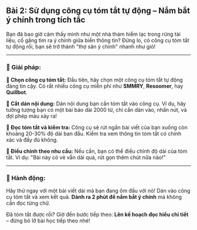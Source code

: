 ## Bài 2: Sử dụng công cụ tóm tắt tự động – Nắm bắt ý chính trong tích tắc

Bạn đã bao giờ cảm thấy mình như một nhà thám hiểm lạc trong rừng tài liệu, cố gắng tìm ra ý chính giữa biển thông tin? Đừng lo, có công cụ tóm tắt tự động rồi, bạn sẽ trở thành "thợ săn ý chính" nhanh như gió!

---

### 📌 Giải pháp: 

**🔹 Chọn công cụ tóm tắt:**
Đầu tiên, hãy chọn một công cụ tóm tắt tự động đáng tin cậy. Có rất nhiều công cụ miễn phí như **SMMRY**, **Resoomer**, hay **Quillbot**.

**🔹 Cắt dán nội dung:**
Dán nội dung bạn cần tóm tắt vào công cụ. Ví dụ, hãy tưởng tượng bạn có một bài báo dài 2000 từ, chỉ cần dán vào, nhấn nút, và đợi phép màu xảy ra!

**🔹 Đọc tóm tắt và kiểm tra:**
Công cụ sẽ rút ngắn bài viết của bạn xuống còn khoảng 20-30% độ dài ban đầu. Kiểm tra xem thông tin tóm tắt có chính xác và đầy đủ không.

**🔹 Điều chỉnh theo nhu cầu:**
Nếu cần, bạn có thể điều chỉnh độ dài của tóm tắt. Ví dụ: "Bài này có vẻ vẫn dài quá, rút gọn thêm chút nữa nào!"

---

### 🚀 Hành động:

Hãy thử ngay với một bài viết dài mà bạn đang ôm đầu với nó! Dán vào công cụ tóm tắt và xem kết quả. **Dành ra 2 phút để nắm bắt ý chính** mà không cần đọc từng chữ.

Đã tóm tắt được rồi? Giờ đến bước tiếp theo: **Lên kế hoạch đọc hiểu chi tiết** – đừng bỏ lỡ bài học tiếp theo nhé!